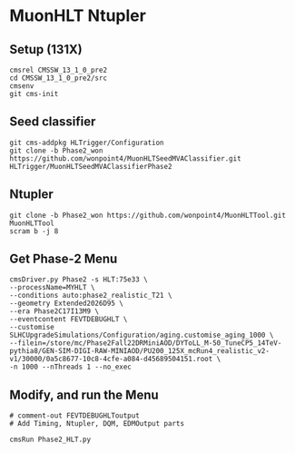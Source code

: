# MuonHLT Ntupler

## Setup (131X)
```
cmsrel CMSSW_13_1_0_pre2
cd CMSSW_13_1_0_pre2/src
cmsenv
git cms-init
```


## Seed classifier
```
git cms-addpkg HLTrigger/Configuration
git clone -b Phase2_won https://github.com/wonpoint4/MuonHLTSeedMVAClassifier.git HLTrigger/MuonHLTSeedMVAClassifierPhase2
```

## Ntupler
```
git clone -b Phase2_won https://github.com/wonpoint4/MuonHLTTool.git MuonHLTTool
scram b -j 8
```

## Get Phase-2 Menu
```
cmsDriver.py Phase2 -s HLT:75e33 \
--processName=MYHLT \
--conditions auto:phase2_realistic_T21 \
--geometry Extended2026D95 \
--era Phase2C17I13M9 \
--eventcontent FEVTDEBUGHLT \
--customise SLHCUpgradeSimulations/Configuration/aging.customise_aging_1000 \
--filein=/store/mc/Phase2Fall22DRMiniAOD/DYToLL_M-50_TuneCP5_14TeV-pythia8/GEN-SIM-DIGI-RAW-MINIAOD/PU200_125X_mcRun4_realistic_v2-v1/30000/0a5c8677-10c8-4cfe-a084-d45689504151.root \
-n 1000 --nThreads 1 --no_exec
```


## Modify, and run the Menu
```
# comment-out FEVTDEBUGHLToutput
# Add Timing, Ntupler, DQM, EDMOutput parts

cmsRun Phase2_HLT.py
```



